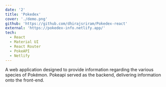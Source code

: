 ```yaml
---
date: '2'
title: 'Pokedex'
cover: './demo.png'
github: 'https://github.com/dhirajsriram/Pokedex-react'
external: 'https://pokedex-info.netlify.app/'
tech:
  - React
  - Material UI
  - React Router
  - PokeAPI
  - Netlify
---
```


A web application designed to provide information regarding the various species of Pokémon. Pokeapi served as the backend, delivering information onto the front-end.
